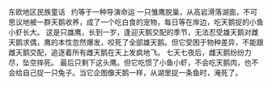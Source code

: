 东欧地区民族童话   约等于一种导演命运
   一只雏鹰脱巢，从高岩滑落湖面，不可思议地被一群天鹅收养，成了一个吃白食的宠物，每日等在岸边，吃天鹅捉的小鱼小虾长大。
   这是只雄鹰，长到一岁，逢迎天鹅交配的季节，无法忍受雄天鹅对雌天鹅求偶，鹰的本性忽然爆发，咬死了全部雄天鹅。但它受困于物种差异，不能跟雌天鹅交配，追逐着所有雌天鹅在天上发疯地飞。
   七天七夜后，雌天鹅纷纷力尽，坠空摔死。
   最后只剩下这头鹰。但它吃惯了小鱼小虾，不会吃天鹅肉，也不会给自己捉一只兔子。当它企图像天鹅一样，从湖里捉一条鱼时，淹死了。
